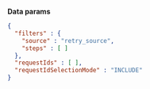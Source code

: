 **Data params**

```json
{
  "filters" : {
    "source" : "retry_source",
    "steps" : [ ]
  },
  "requestIds" : [ ],
  "requestIdSelectionMode" : "INCLUDE"
}
```
